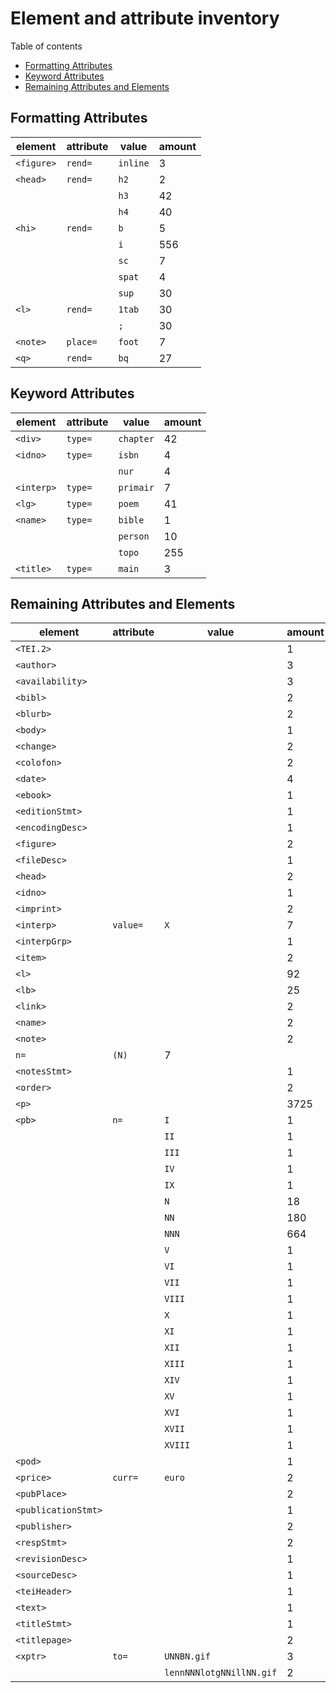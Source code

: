 
# Element and attribute inventory

Table of contents

*	[Formatting Attributes](#Formatting-Attributes)
*	[Keyword Attributes](#Keyword-Attributes)
*	[Remaining Attributes and Elements](#Remaining-Attributes-and-Elements)

## Formatting Attributes

element | attribute | value | amount
--- | --- | --- | ---
`<figure>` | `rend=` | `inline` | 3
`<head>` | `rend=` | `h2` | 2
 | | `h3` | 42
 | | `h4` | 40
`<hi>` | `rend=` | `b` | 5
 | | `i` | 556
 | | `sc` | 7
 | | `spat` | 4
 | | `sup` | 30
`<l>` | `rend=` | `1tab` | 30
 | | `;` | 30
`<note>` | `place=` | `foot` | 7
`<q>` | `rend=` | `bq` | 27

## Keyword Attributes

element | attribute | value | amount
--- | --- | --- | ---
`<div>` | `type=` | `chapter` | 42
`<idno>` | `type=` | `isbn` | 4
 | | `nur` | 4
`<interp>` | `type=` | `primair` | 7
`<lg>` | `type=` | `poem` | 41
`<name>` | `type=` | `bible` | 1
 | | `person` | 10
 | | `topo` | 255
`<title>` | `type=` | `main` | 3

## Remaining Attributes and Elements

element | attribute | value | amount
--- | --- | --- | ---
`<TEI.2>` |   |  | 1
`<author>` |   |  | 3
`<availability>` |   |  | 3
`<bibl>` |   |  | 2
`<blurb>` |   |  | 2
`<body>` |   |  | 1
`<change>` |   |  | 2
`<colofon>` |   |  | 2
`<date>` |   |  | 4
`<ebook>` |   |  | 1
`<editionStmt>` |   |  | 1
`<encodingDesc>` |   |  | 1
`<figure>` |   |  | 2
`<fileDesc>` |   |  | 1
`<head>` |   |  | 2
`<idno>` |   |  | 1
`<imprint>` |   |  | 2
`<interp>` | `value=` | `X` | 7
`<interpGrp>` |   |  | 1
`<item>` |   |  | 2
`<l>` |   |  | 92
`<lb>` |   |  | 25
`<link>` |   |  | 2
`<name>` |   |  | 2
`<note>` |   |  | 2
  | `n=` | `(N)` | 7
`<notesStmt>` |   |  | 1
`<order>` |   |  | 2
`<p>` |   |  | 3725
`<pb>` | `n=` | `I` | 1
 | | `II` | 1
 | | `III` | 1
 | | `IV` | 1
 | | `IX` | 1
 | | `N` | 18
 | | `NN` | 180
 | | `NNN` | 664
 | | `V` | 1
 | | `VI` | 1
 | | `VII` | 1
 | | `VIII` | 1
 | | `X` | 1
 | | `XI` | 1
 | | `XII` | 1
 | | `XIII` | 1
 | | `XIV` | 1
 | | `XV` | 1
 | | `XVI` | 1
 | | `XVII` | 1
 | | `XVIII` | 1
`<pod>` |   |  | 1
`<price>` | `curr=` | `euro` | 2
`<pubPlace>` |   |  | 2
`<publicationStmt>` |   |  | 1
`<publisher>` |   |  | 2
`<respStmt>` |   |  | 2
`<revisionDesc>` |   |  | 1
`<sourceDesc>` |   |  | 1
`<teiHeader>` |   |  | 1
`<text>` |   |  | 1
`<titleStmt>` |   |  | 1
`<titlepage>` |   |  | 2
`<xptr>` | `to=` | `UNNBN.gif` | 3
 | | `lennNNNlotgNNillNN.gif` | 2


